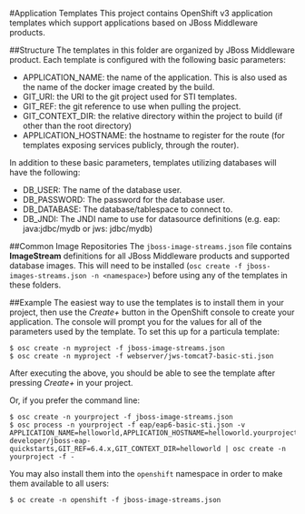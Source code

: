 #Application Templates
This project contains OpenShift v3 application templates which support
applications based on JBoss Middleware products.

##Structure
The templates in this folder are organized by JBoss Middleware product.  Each
template is configured with the following basic parameters:
 * APPLICATION_NAME: the name of the application.  This is also used as the
   name of the docker image created by the build.
 * GIT_URI: the URI to the git project used for STI templates.
 * GIT_REF: the git reference to use when pulling the project.
 * GIT_CONTEXT_DIR: the relative directory within the project to build (if other than the root directory)
 * APPLICATION_HOSTNAME: the hostname to register for the route (for templates
   exposing services publicly, through the router).

In addition to these basic parameters, templates utilizing databases will have
the following:
 * DB_USER: The name of the database user.
 * DB_PASSWORD: The password for the database user.
 * DB_DATABASE: The database/tablespace to connect to.
 * DB_JNDI: The JNDI name to use for datasource definitions (e.g. eap: java:jdbc/mydb or jws: jdbc/mydb)

##Common Image Repositories
The `jboss-image-streams.json` file contains __ImageStream__ definitions for all
JBoss Middleware products and supported database images.  This will need to be
installed (`osc create -f jboss-images-streams.json -n <namespace>`)
before using any of the templates in these folders.

##Example
The easiest way to use the templates is to install them in your project, then use the _Create+_ button in the OpenShift console to create your application.  The console will prompt you for the values for all of the parameters used by the template.  To set this up for a particula template:
```
$ osc create -n myproject -f jboss-image-streams.json
$ osc create -n myproject -f webserver/jws-tomcat7-basic-sti.json
```
After executing the above, you should be able to see the template after pressing _Create+_ in your project.

Or, if you prefer the command line:
```
$ osc create -n yourproject -f jboss-image-streams.json
$ osc process -n yourproject -f eap/eap6-basic-sti.json -v APPLICATION_NAME=helloworld,APPLICATION_HOSTNAME=helloworld.yourproject.local,GIT_URI=https://github.com/jboss-developer/jboss-eap-quickstarts,GIT_REF=6.4.x,GIT_CONTEXT_DIR=helloworld | osc create -n yourproject -f -
```

You may also install them into the `openshift` namespace in order to make them
available to all users:
```
$ oc create -n openshift -f jboss-image-streams.json
```
